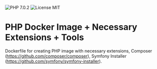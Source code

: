![PHP 7.0.2](https://img.shields.io/badge/PHP-7.0.2-brightgreen.svg) ![License MIT](https://img.shields.io/badge/license-MIT-blue.svg)

# PHP Docker Image + Necessary Extensions + Tools

Dockerfile for creating PHP image with necessary extensions, Composer (https://github.com/composer/composer), 
Symfony Installer (https://github.com/symfony/symfony-installer).
